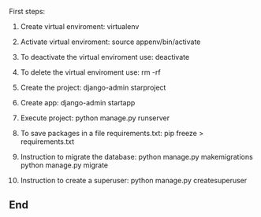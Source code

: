 First steps:

1) Create virtual enviroment: virtualenv <enviroment name>
2) Activate virtual enviroment: source appenv/bin/activate
3) To deactivate the virtual enviroment use: deactivate 
4) To delete the virtual enviroment use: rm -rf <enviroment name>
5) Create the project: django-admin starproject <project name>
6) Create app: django-admin startapp <app name>
7) Execute project: python manage.py runserver
8) To save packages in a file requirements.txt: pip freeze > requirements.txt
9) Instruction to migrate the database:
    python manage.py makemigrations 
    python manage.py migrate

10) Instruction to create a superuser: python manage.py createsuperuser
## End

